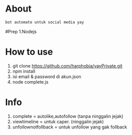 # About

    bot automate untuk social media yay

#Prep
1.Nodejs

# How to  use
1. git clone https://github.com/harphobia/yayPrivate.git
2. npm install
3. isi email & password di akun.json
4. node complete.js

# Info
1. complete = autolike,autofollow (tanpa ninggalin jejak)
2. viewtimeline = untuk caper. (ninggalin jejak)
3. unfollownotfollback = untuk unfollow yang gak follback
